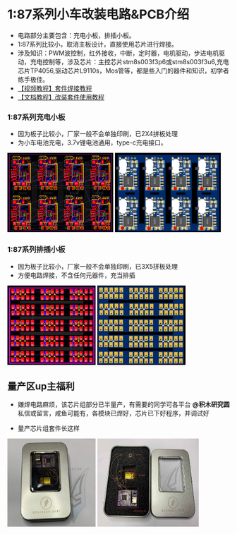 # 1:87系列小车改装电路&PCB介绍
- 电路部分主要包含：充电小板，排插小板。
- 1:87系列比较小，取消主板设计，直接使用芯片进行焊接。
- 涉及知识：PWM波控制，红外接收，中断，定时器，电机驱动，步进电机驱动，充电控制等，涉及芯片：主控芯片stm8s003f3p6或stm8s003f3u6,充电芯片TP4056,驱动芯片L9110s，Mos管等，都是些入门的器件和知识，初学者练手极佳。
- [【视频教程】套件焊接教程](https://www.bilibili.com/video/BV1zN4y1F7QH/?spm_id_from=333.999.0.0&vd_source=89cad0e1890ff49027d6a9f92e9147a6)
- [【文档教程】改装套件使用教程](https://www.wolai.com/ksv9qGV1nwmhjUrozgD7f1)

### 1:87系列充电小板
- 因为板子比较小，厂家一般不会单独印刷，已2X4拼板处理
- 为小车电池充电，3.7v锂电池通用，type-c充电接口。

<img src="../../docs/1比87系列充电小板拼版2.png" width="240" height="180"> <img src="../../docs/1比87系列充电小板拼版.png" width="240" height="180">

### 1:87系列排插小板
- 因为板子比较小，厂家一般不会单独印刷，已3X5拼板处理
- 方便电路焊接，不含任何元器件，充当排插

<img src="../../docs/1比87系列排插小板拼版.png" width="200" height="180"> <img src="../../docs/1比87系列排插小板拼版2.png" width="200" height="180">


## 量产区up主福利
- 嫌焊电路麻烦，该芯片组部分已半量产，有需要的同学可各平台 **@积木研究圆**私信或留言，咸鱼可能有，各模块已焊好，芯片已下好程序，并调试好

- 量产芯片组套件长这样

<img src="../../docs/套件封面.jpg" width="200" height="200"> <img src="../../docs/套件封面2.jpg" width="230" height="200">